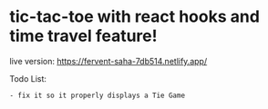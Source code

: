 # tic-tac-toe with react hooks and time travel feature!
live version: https://fervent-saha-7db514.netlify.app/

  Todo List:
  
    - fix it so it properly displays a Tie Game
    
